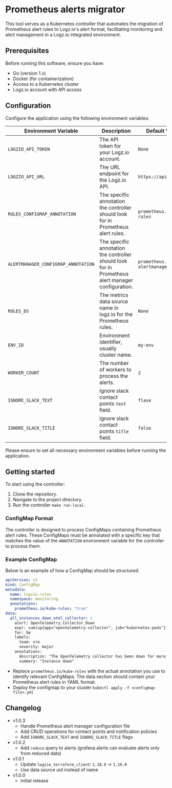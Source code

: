 # Prometheus alerts migrator
This tool serves as a Kubernetes controller that automates the migration of Prometheus alert rules to Logz.io's alert format, facilitating monitoring and alert management in a Logz.io integrated environment.

## Prerequisites
Before running this software, ensure you have:
- Go (version 1.x)
- Docker (for containerization)
- Access to a Kubernetes cluster
- Logz.io account with API access

## Configuration

Configure the application using the following environment variables:

| Environment Variable                | Description                                                                                       | Default Value                     |
|-------------------------------------|---------------------------------------------------------------------------------------------------|-----------------------------------|
| `LOGZIO_API_TOKEN`                  | The API token for your Logz.io account.                                                           | `None`                            |
| `LOGZIO_API_URL`                    | The URL endpoint for the Logz.io API.                                                             | `https://api.logz.io`             |
| `RULES_CONFIGMAP_ANNOTATION`        | The specific annotation the controller should look for in Prometheus alert rules.                 | `prometheus.io/kube-rules`        |
| `ALERTMANAGER_CONFIGMAP_ANNOTATION` | The specific annotation the controller should look for in Prometheus alert manager configuration. | `prometheus.io/kube-alertmanager` |
| `RULES_DS`                          | The metrics data source name in logz.io for the Prometheus rules.                                 | `None`                            |
| `ENV_ID`                            | Environment identifier, usually cluster name.                                                     | `my-env`                          |
| `WORKER_COUNT`                      | The number of workers to process the alerts.                                                      | `2`                               |
| `IGNORE_SLACK_TEXT`                 | Ignore slack contact points `text` field.                                                         | `flase`                           |
| `IGNORE_SLACK_TITLE`                | Ignore slack contact points `title` field.                                                        | `false`                           |

Please ensure to set all necessary environment variables before running the application.

## Getting started
To start using the controller:

1. Clone the repository.
2. Navigate to the project directory.
3. Run the controller `make run-local`.

### ConfigMap Format
The controller is designed to process ConfigMaps containing Prometheus alert rules. These ConfigMaps must be annotated with a specific key that matches the value of the `ANNOTATION` environment variable for the controller to process them.

### Example ConfigMap

Below is an example of how a ConfigMap should be structured:

```yaml
apiVersion: v1
kind: ConfigMap
metadata:
  name: logzio-rules
  namespace: monitoring
  annotations:
    prometheus.io/kube-rules: "true"
data:
  all_instances_down_otel_collector: |
    alert: Opentelemetry_Collector_Down
    expr: sum(up{app="opentelemetry-collector", job="kubernetes-pods"}) == 0
    for: 5m
    labels:
      team: sre
      severity: major
    annotations:
      description: "The OpenTelemetry collector has been down for more than 5 minutes."
      summary: "Instance down"
```
- Replace `prometheus.io/kube-rules` with the actual annotation you use to identify relevant ConfigMaps. The data section should contain your Prometheus alert rules in YAML format.
- Deploy the configmap to your cluster `kubectl apply -f <configmap-file>.yml`

## Changelog
- v1.0.3
  - Handle Prometheus alert manager configuration file
  - Add CRUD operations for contact points and notification policies
  - Add `IGNORE_SLACK_TEXT` and `IGNORE_SLACK_TITLE` flags
- v1.0.2
  - Add `reduce` query to alerts (grafana alerts can evaluate alerts only from reduced data)
- v1.0.1
  - Update `logzio_terraform_client`: `1.18.0` -> `1.19.0`
  - Use data source uid instead of name
- v1.0.0
  - initial release 
